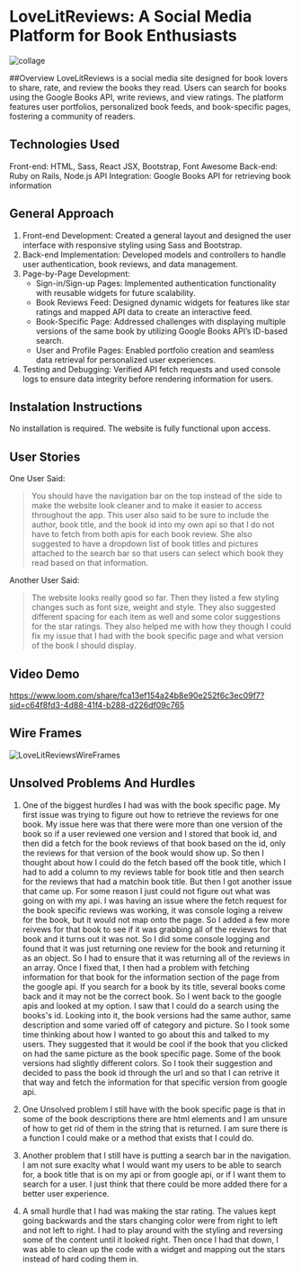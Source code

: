 # LoveLitReviews: A Social Media Platform for Book Enthusiasts

![collage](https://github.com/SaraGolbek/LoveLitReviews/assets/145944090/0167f3c8-8dac-4085-81a9-7ef7e57d15f1)

##Overview
LoveLitReviews is a social media site designed for book lovers to share, rate, and review the books they read. Users can search for books using the Google Books API, write reviews, and view ratings. The platform features user portfolios, personalized book feeds, and book-specific pages, fostering a community of readers.

## Technologies Used
Front-end: HTML, Sass, React JSX, Bootstrap, Font Awesome
Back-end: Ruby on Rails, Node.js
API Integration: Google Books API for retrieving book information

## General Approach
1. Front-end Development: Created a general layout and designed the user interface with responsive styling using Sass and Bootstrap.
2. Back-end Implementation: Developed models and controllers to handle user authentication, book reviews, and data management.
3. Page-by-Page Development:
    - Sign-in/Sign-up Pages: Implemented authentication functionality with reusable widgets for future scalability.
    - Book Reviews Feed: Designed dynamic widgets for features like star ratings and mapped API data to create an interactive feed.
    - Book-Specific Page: Addressed challenges with displaying multiple versions of the same book by utilizing Google Books API’s ID-based search.
    - User and Profile Pages: Enabled portfolio creation and seamless data retrieval for personalized user experiences.
4. Testing and Debugging: Verified API fetch requests and used console logs to ensure data integrity before rendering information for users.

## Instalation Instructions
No installation is required. The website is fully functional upon access.

## User Stories

One User Said:
> You should have the navigation bar on the top instead of the side to make the website look cleaner and to make it easier to access throughout the app. This user also said to be sure to include the author, book title, and the book id into my own api so that I do not have to fetch from both apis for each book review. She also suggested to have a dropdown list of book titles and pictures attached to the search bar so that users can select which book they read based on that information.

Another User Said:
>The website looks really good so far. Then they listed a few styling changes such as font size, weight and style. They also suggested different spacing for each item as well and some color suggestions for the star ratings. They also helped me with how they though I could fix my issue that I had with the book specific page and what version of the book I should display. 

## Video Demo
https://www.loom.com/share/fca13ef154a24b8e90e252f6c3ec09f7?sid=c64f8fd3-4d88-41f4-b288-d226df09c765

## Wire Frames
![LoveLitReviewsWireFrames](https://github.com/SaraGolbek/LoveLitReviews/assets/145944090/f7f351dd-f1e5-42e9-b90d-2dcd7fc42ca4)

## Unsolved Problems And Hurdles
1. One of the biggest hurdles I had was with the book specific page. My first issue was trying to figure out how to retrieve the reviews for one book. My issue here was that there were more than one version of the book so if a user reviewed one version and I stored that book id, and then did a fetch for the book reviews of that book based on the id, only the reviews for that version of the book would show up. So then I thought about how I could do the fetch based off the book title, which I had to add a column to my reviews table for book title and then search for the reviews that had a matchin book title. But then I got another issue that came up. For some reason I just could not figure out what was going on with my api. I was having an issue where the fetch request for the book specific reviews was working, it was console loging a reivew for the book, but it would not map onto the page. So I added a few more reivews for that book to see if it was grabbing all of the reviews for that book and it turns out it was not. So I did some console logging and found that it was just returning one review for the book and returning it as an object. So I had to ensure that it was returning all of the reviews in an array. Once I fixed that, I then had a problem with fetching information for that book for the information section of the page from the google api. If you search for a book by its title, several books come back and it may not be the correct book. So I went back to the google apis and looked at my option. I saw that I could do a search using the books's id. Looking into it, the book versions had the same author, same description and some varied off of category and picture. So I took some time thinking about how I wanted to go about this and talked to my users. They suggested that it would be cool if the book that you clicked on had the same picture as the book specific page. Some of the book versions had slightly different colors. So I took their suggestion and decided to pass the book id through the url and so that I can retrive it that way and fetch the information for that specific version from google api.

2. One Unsolved problem I still have with the book specific page is that in some of the book descriptions there are html elements and I am unsure of how to get rid of them in the string that is returned. I am sure there is a function I could make or a method that exists that I could do.

3. Another problem that I still have is putting a search bar in the navigation. I am not sure exaclty what I would want my users to be able to search for, a book title that is on my api or from google api, or if I want them to search for a user. I just think that there could be more added there for a better user experience.

4. A small hurdle that I had was making the star rating. The values kept going backwards and the stars changing color were from right to left and not left to right. I had to play around with the styling and reversing some of the content until it looked right. Then once I had that down, I was able to clean up the code with a widget and mapping out the stars instead of hard coding them in. 


